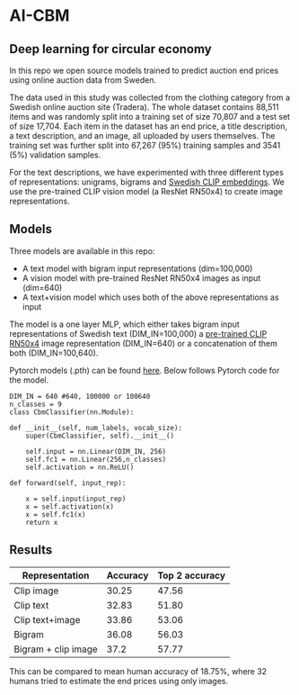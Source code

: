 # AI-CBM
## Deep learning for circular economy

In this repo we open source models trained to predict auction end prices using online auction data from Sweden.

The data used in this study was collected from the clothing category from a Swedish online auction site (Tradera). The whole dataset contains 88,511 items and was randomly split into a training set of size 70,807 and a test set of size 17,704. Each item in the dataset has an end price, a title description, a text description, and an image, all uploaded by users themselves. The training set was further split into 67,267 (95%) training samples and 3541 (5%) validation samples.

For the text descriptions, we have experimented with three different types of representations: unigrams, bigrams and [Swedish CLIP embeddings](https://github.com/FreddeFrallan/Multilingual-CLIP). We use the pre-trained CLIP vision model (a ResNet RN50x4) to create image representations.

## Models

Three models are available in this repo:

* A text model with bigram input representations (dim=100,000)
* A vision model with pre-trained ResNet RN50x4 images as input (dim=640)
* A text+vision model which uses both of the above representations as input

The model is a one layer MLP, which either takes bigram input representations of Swedish text (DIM_IN=100,000) a [pre-trained CLIP RN50x4](https://github.com/openai/CLIP) image representation (DIM_IN=640) or a concatenation of them both (DIM_IN=100,640).

Pytorch models (.pth) can be found [here](https://github.com/edvinli/AI-CBM/tree/main/models). Below follows Pytorch code for the model.


    DIM_IN = 640 #640, 100000 or 100640
    n_classes = 9
    class CbmClassifier(nn.Module):

    def __init__(self, num_labels, vocab_size):
        super(CbmClassifier, self).__init__()

        self.input = nn.Linear(DIM_IN, 256)
        self.fc1 = nn.Linear(256,n_classes)
        self.activation = nn.ReLU()

    def forward(self, input_rep):
        
        x = self.input(input_rep)
        x = self.activation(x)
        x = self.fc1(x)
        return x


## Results

| Representation | Accuracy | Top 2 accuracy  |
| ----------- | ----------- | ----------- |
| Clip image  | 30.25       | 47.56 |
| Clip text   | 32.83       | 51.80 |
| Clip text+image | 33.86 | 53.06 |
| Bigram | 36.08 | 56.03 |
| Bigram + clip image | 37.2 | 57.77 |

This can be compared to mean human accuracy of 18.75%, where 32 humans tried to estimate the end prices using only images.
